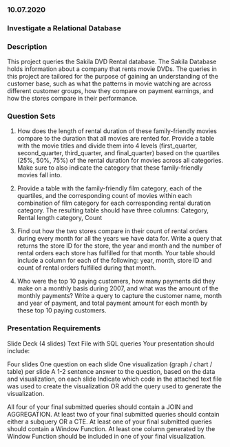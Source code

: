 ### 10.07.2020

### Investigate a Relational Database

### Description

This project queries the Sakila DVD Rental database. The Sakila Database holds information about a company that rents movie DVDs. The queries in this project are tailored for the purpose of gaining an understanding of the customer base, such as what the patterns in movie watching are across different customer groups, how they compare on payment earnings, and how the stores compare in their performance.

### Question Sets

1. How does the length of rental duration of these family-friendly movies compare to the duration that all movies are rented for. Provide a table with the movie titles and divide them into 4 levels (first_quarter, second_quarter, third_quarter, and final_quarter) based on the quartiles (25%, 50%, 75%) of the rental duration for movies across all categories. Make sure to also indicate the category that these family-friendly movies fall into.

2. Provide a table with the family-friendly film category, each of the quartiles, and the corresponding count of movies within each combination of film category for each corresponding rental duration category. The resulting table should have three columns: Category, Rental length category, Count

3. Find out how the two stores compare in their count of rental orders during every month for all the years we have data for. Write a query that returns the store ID for the store, the year and month and the number of rental orders each store has fulfilled for that month. Your table should include a column for each of the following: year, month, store ID and count of rental orders fulfilled during that month.

4. Who were the top 10 paying customers, how many payments did they make on a monthly basis during 2007, and what was the amount of the monthly payments? Write a query to capture the customer name, month and year of payment, and total payment amount for each month by these top 10 paying customers.

### Presentation Requirements

Slide Deck (4 slides)
Text File with SQL queries
Your presentation should include:

Four slides
One question on each slide
One visualization (graph / chart / table) per slide
A 1-2 sentence answer to the question, based on the data and visualization, on each slide
Indicate which code in the attached text file was used to create the visualization OR add the query used to generate the visualization.

All four of your final submitted queries should contain a JOIN and AGGREGATION.
At least two of your final submitted queries should contain either a subquery OR a CTE.
At least one of your final submitted queries should contain a Window Function.
At least one column generated by the Window Function should be included in one of your final visualization.
